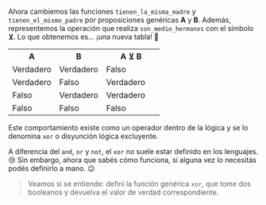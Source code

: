 Ahora cambiemos las funciones `tienen_la_misma_madre` y `tienen_el_mismo_padre` por proposiciones genéricas **A** y **B**. Además, representemos la operación que realiza `son_medio_hermanos` con el símbolo **⊻**. Lo que obtenemos es... ¡una nueva tabla! :tada:

<table class="table table-striped table-bordered table-condensed text-center">
  <tr>
    <th class ="text-center" style="width: 75px">A</th>
    <th class ="text-center" style="width: 75px">B</th>
    <th class ="text-center" style="width: 100px">A ⊻ B</th>
  </tr>
  <tr>
    <td>Verdadero</td>
    <td>Verdadero</td>
    <td>Falso</td>
  </tr>
  <tr>
    <td>Verdadero</td>
    <td>Falso</td>
    <td>Verdadero</td>
  </tr>
  <tr>
    <td>Falso</td>
    <td>Verdadero</td>
    <td>Verdadero</td>
  </tr>
  <tr>
    <td>Falso</td>
    <td>Falso</td>
    <td>Falso</td>
  </tr>
</table>

Este comportamiento existe como un operador dentro de la lógica y se lo denomina `xor` o disyunción lógica excluyente.

A diferencia del `and`, `or` y `not`, el `xor` no suele estar definido en los lenguajes. :cry: Sin embargo, ahora que sabés cómo funciona, si alguna vez lo necesitás podés definirlo a mano. :wink:

> Veamos si se entiende: definí la función genérica `xor`, que tome dos booleanos y devuelva el valor de verdad correspondiente.
